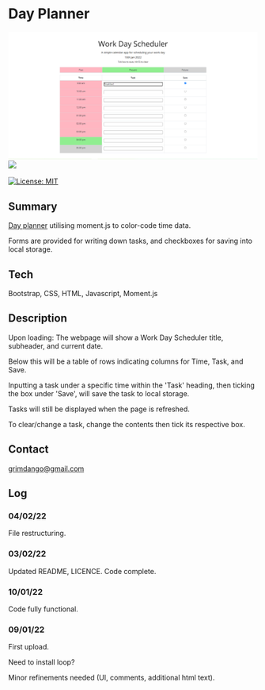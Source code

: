 # Day Planner

![](Assets/pic.jpg)
![](Assets/pic.gif)

[![License: MIT](https://img.shields.io/badge/License-MIT-yellow.svg)](https://opensource.org/licenses/MIT)

## Summary

[Day planner](https://github.com/Mabsky05/day_planner) utilising moment.js to color-code time data.

Forms are provided for writing down tasks, and checkboxes for saving into local storage.

## Tech

Bootstrap, CSS, HTML, Javascript, Moment.js

## Description

Upon loading: The webpage will show a Work Day Scheduler title, subheader, and current date. 

Below this will be a table of rows indicating columns for Time, Task, and Save.

Inputting a task under a specific time within the 'Task' heading, then ticking the box under 'Save', will save the task
to local storage. 

Tasks will still be displayed when the page is refreshed. 

To clear/change a task, change the contents then tick its respective box. 

## Contact
grimdango@gmail.com

## Log

### 04/02/22
File restructuring.

### 03/02/22
Updated README, LICENCE.
Code complete.

### 10/01/22
Code fully functional.

### 09/01/22
First upload.

Need to install loop?



Minor refinements needed (UI, comments, additional html text).

